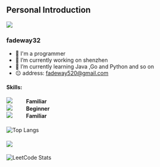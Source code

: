 ## Personal Introduction
![](https://gitee.com/fadeway32/fadeway32/raw/master/img/cover.png)
### fadeway32 
- 👋 I'm a programmer 
- 🔭 I’m currently working on shenzhen 
- 🌱 I’m currently learning Java ,Go and Python and so on
- 😐 address: fadeway520@gmail.com
####
#### Skills:

<div style='display:inline'>
  <div></div>
  <img src=https://img.shields.io/badge/java-1.0-brightgreen/> &nbsp;&nbsp;&nbsp;&nbsp;&nbsp;&nbsp;&nbsp; <strong>Familiar</strong></div>
<div style='display:inline'>
    <div></div>
  <img src=https://img.shields.io/badge/Go-00ADD8?style=for-the-badge&logo=go&logoColor=white /> &nbsp;&nbsp;&nbsp;&nbsp;&nbsp;&nbsp;&nbsp;  <strong>Beginner</strong></div>
<div style='display:inline'>
    <div></div>
  <img src='https://img.shields.io/badge/HTML5-E34F26?style=for-the-badge&logo=html5&logoColor=white' /> &nbsp;&nbsp;&nbsp;&nbsp;&nbsp;&nbsp;&nbsp; <strong>Familiar</strong>
</div> 


####
![Top Langs](https://github-readme-stats.vercel.app/api/top-langs/?username=fadeway32&layout=compact&theme=tokyonight)
####
![](https://github-readme-activity-graph.cyclic.app/graph?username=fadeway32&theme=dracula)
####
![LeetCode Stats](https://github-readme-stats.vercel.app/api?username=fadeway32&show_icons=true&theme=transparent)


